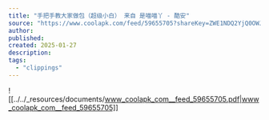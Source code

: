```yaml
---
title: "手把手教大家做包（超级小白） 来自 是喵喵丫 - 酷安"
source: "https://www.coolapk.com/feed/59655705?shareKey=ZWE1NDQ2YjQ0OWJiNjcxNWM0MjE~"
author:
published:
created: 2025-01-27
description:
tags:
  - "clippings"
---
```

![[../../_resources/documents/www_coolapk_com__feed_59655705.pdf|www_coolapk_com__feed_59655705]]